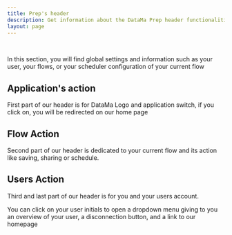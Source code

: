 ```yaml
---
title: Prep's header
description: Get information about the DataMa Prep header functionalities
layout: page
---
```


<br>

In this section, you will find global settings and information such as your user, your flows, or your scheduler configuration of your current flow

## Application's action

First part of our header is for DataMa Logo and application switch, if you click on, you will be redirected on our home page 

## Flow Action

Second part of our header is dedicated to your current flow and its action like saving, sharing or schedule.

## Users Action

Third and last part of our header is for you and your users account.

You can click on your user initials to open a dropdown menu giving to you an overview of your user, a disconnection button, and a link to our homepage 